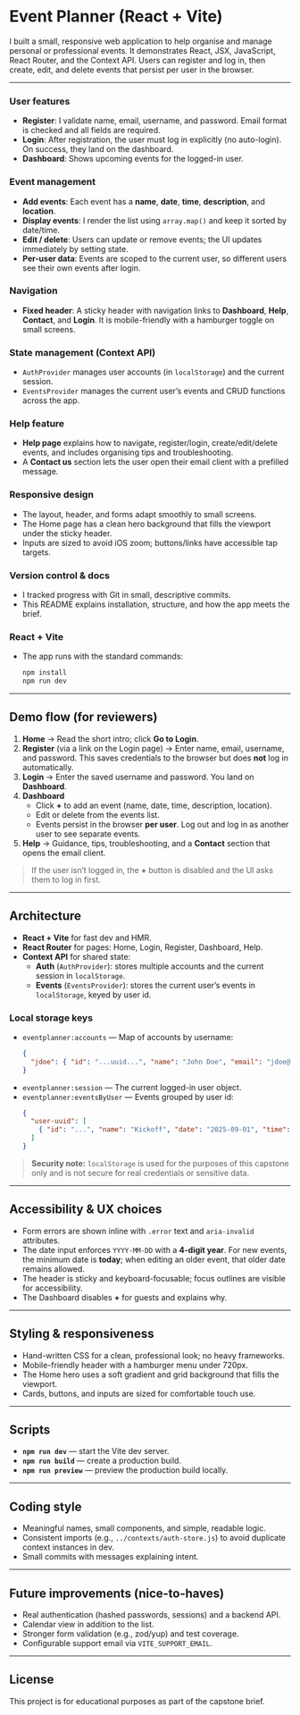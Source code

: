 # Event Planner (React + Vite)

I built a small, responsive web application to help organise and manage personal or professional events. It demonstrates React, JSX, JavaScript, React Router, and the Context API. Users can register and log in, then create, edit, and delete events that persist per user in the browser.

---
### User features
- **Register**: I validate name, email, username, and password. Email format is checked and all fields are required.
- **Login**: After registration, the user must log in explicitly (no auto-login). On success, they land on the dashboard.
- **Dashboard**: Shows upcoming events for the logged-in user.

### Event management
- **Add events**: Each event has a **name**, **date**, **time**, **description**, and **location**.
- **Display events**: I render the list using `array.map()` and keep it sorted by date/time.
- **Edit / delete**: Users can update or remove events; the UI updates immediately by setting state.
- **Per-user data**: Events are scoped to the current user, so different users see their own events after login.

### Navigation
- **Fixed header**: A sticky header with navigation links to **Dashboard**, **Help**, **Contact**, and **Login**. It is mobile-friendly with a hamburger toggle on small screens.

### State management (Context API)
- `AuthProvider` manages user accounts (in `localStorage`) and the current session.
- `EventsProvider` manages the current user’s events and CRUD functions across the app.

### Help feature
- **Help page** explains how to navigate, register/login, create/edit/delete events, and includes organising tips and troubleshooting.
- A **Contact us** section lets the user open their email client with a prefilled message.

### Responsive design
- The layout, header, and forms adapt smoothly to small screens.
- The Home page has a clean hero background that fills the viewport under the sticky header.
- Inputs are sized to avoid iOS zoom; buttons/links have accessible tap targets.

### Version control & docs
- I tracked progress with Git in small, descriptive commits.
- This README explains installation, structure, and how the app meets the brief.

### React + Vite
- The app runs with the standard commands:
  ```bash
  npm install
  npm run dev
  ```

---

## Demo flow (for reviewers)

1. **Home** → Read the short intro; click **Go to Login**.
2. **Register** (via a link on the Login page) → Enter name, email, username, and password. This saves credentials to the browser but does **not** log in automatically.
3. **Login** → Enter the saved username and password. You land on **Dashboard**.
4. **Dashboard**
   - Click **+** to add an event (name, date, time, description, location).
   - Edit or delete from the events list.
   - Events persist in the browser **per user**. Log out and log in as another user to see separate events.
5. **Help** → Guidance, tips, troubleshooting, and a **Contact** section that opens the email client.

> If the user isn’t logged in, the **+** button is disabled and the UI asks them to log in first.

---

## Architecture

- **React + Vite** for fast dev and HMR.
- **React Router** for pages: Home, Login, Register, Dashboard, Help.
- **Context API** for shared state:
  - **Auth** (`AuthProvider`): stores multiple accounts and the current session in `localStorage`.
  - **Events** (`EventsProvider`): stores the current user’s events in `localStorage`, keyed by user id.

### Local storage keys
- `eventplanner:accounts` — Map of accounts by username:
  ```json
  {
    "jdoe": { "id": "...uuid...", "name": "John Doe", "email": "jdoe@example.com", "username": "jdoe", "password": "•••" }
  }
  ```
- `eventplanner:session` — The current logged-in user object.
- `eventplanner:eventsByUser` — Events grouped by user id:
  ```json
  {
    "user-uuid": [
      { "id": "...", "name": "Kickoff", "date": "2025-09-01", "time": "10:00", "description": "", "location": "", "userId": "user-uuid" }
    ]
  }
  ```

> **Security note:** `localStorage` is used for the purposes of this capstone only and is not secure for real credentials or sensitive data.

---

## Accessibility & UX choices

- Form errors are shown inline with `.error` text and `aria-invalid` attributes.
- The date input enforces `YYYY-MM-DD` with a **4-digit year**. For new events, the minimum date is **today**; when editing an older event, that older date remains allowed.
- The header is sticky and keyboard-focusable; focus outlines are visible for accessibility.
- The Dashboard disables **+** for guests and explains why.

---

## Styling & responsiveness

- Hand-written CSS for a clean, professional look; no heavy frameworks.
- Mobile-friendly header with a hamburger menu under 720px.
- The Home hero uses a soft gradient and grid background that fills the viewport.
- Cards, buttons, and inputs are sized for comfortable touch use.

---

## Scripts

- **`npm run dev`** — start the Vite dev server.
- **`npm run build`** — create a production build.
- **`npm run preview`** — preview the production build locally.

---

## Coding style

- Meaningful names, small components, and simple, readable logic.
- Consistent imports (e.g., `../contexts/auth-store.js`) to avoid duplicate context instances in dev.
- Small commits with messages explaining intent.

---

## Future improvements (nice-to-haves)

- Real authentication (hashed passwords, sessions) and a backend API.
- Calendar view in addition to the list.
- Stronger form validation (e.g., zod/yup) and test coverage.
- Configurable support email via `VITE_SUPPORT_EMAIL`.

---

## License

This project is for educational purposes as part of the capstone brief.
